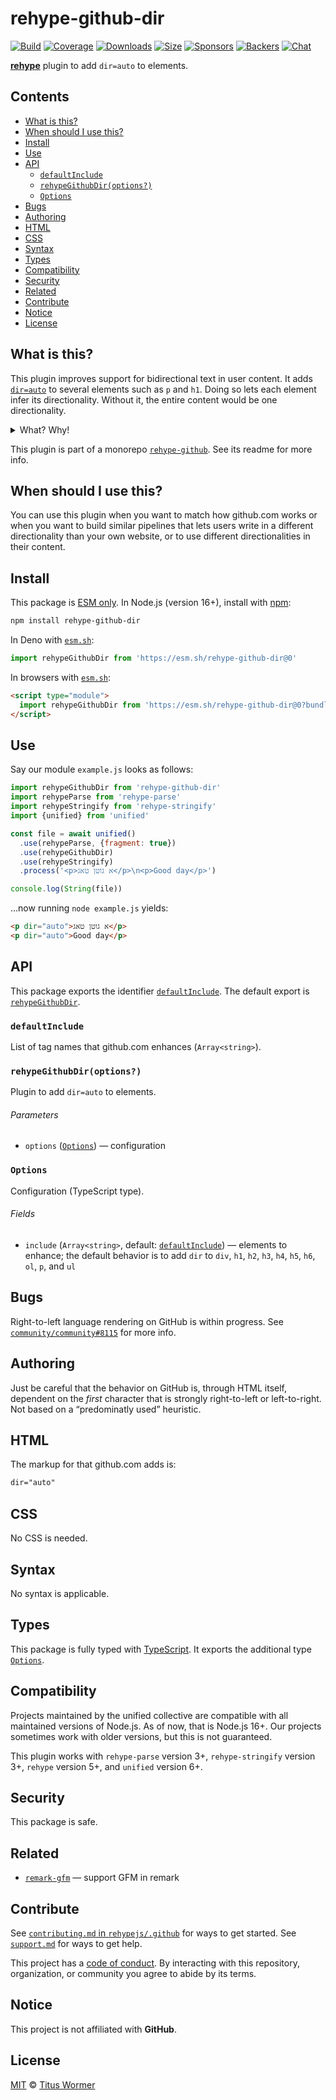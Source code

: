 # rehype-github-dir

[![Build][build-badge]][build]
[![Coverage][coverage-badge]][coverage]
[![Downloads][downloads-badge]][downloads]
[![Size][size-badge]][size]
[![Sponsors][sponsors-badge]][collective]
[![Backers][backers-badge]][collective]
[![Chat][chat-badge]][chat]

**[rehype][]** plugin to add `dir=auto` to elements.

## Contents

* [What is this?](#what-is-this)
* [When should I use this?](#when-should-i-use-this)
* [Install](#install)
* [Use](#use)
* [API](#api)
  * [`defaultInclude`](#defaultinclude)
  * [`rehypeGithubDir(options?)`](#rehypegithubdiroptions)
  * [`Options`](#options)
* [Bugs](#bugs)
* [Authoring](#authoring)
* [HTML](#html)
* [CSS](#css)
* [Syntax](#syntax)
* [Types](#types)
* [Compatibility](#compatibility)
* [Security](#security)
* [Related](#related)
* [Contribute](#contribute)
* [Notice](#notice)
* [License](#license)

## What is this?

This plugin improves support for bidirectional text in user content.
It adds [`dir=auto`][mdn-dir] to several elements such as `p` and `h1`.
Doing so lets each element infer its directionality.
Without it,
the entire content would be one directionality.

<details><summary>What? Why!</summary>

Take the following HTML and try it in your browser.
It contains examples of paragraphs in Yiddish and in English,
with different combinations of `dir` attributes.

```html
<!doctype html>
<html lang=en>
<meta charset=utf8>
<title>Example</title>
<style>
  body { font-family: system-ui; margin: 0 auto; max-width: 40em }
  div, p { border: 1ex solid tomato; margin: 1ex; padding: 1ex; position: relative }
  p { padding: 1ex 12ex }
  :is(div, p)::after { background-color: tomato; content: "no dir"; padding: 1ex; position: absolute; right: 0; top: 0 }
  :is(div, p)[dir]::after { content: "[dir=" attr(dir) "]" }
</style>
<div>
  <p lang=yi>א גוטן טאג</p>
  <p>Good day</p>
</div>
<div dir="auto">
  <p lang=yi>א גוטן טאג</p>
  <p>Good day</p>
</div>
<div dir="ltr">
  <p lang=yi>א גוטן טאג</p>
  <p>Good day</p>
</div>
<div dir="rtl">
  <p lang=yi>א גוטן טאג</p>
  <p>Good day</p>
</div>
<div>
  <p dir="auto" lang=yi>א גוטן טאג</p>
  <p dir="auto">Good day</p>
</div>
```

Yields:

![Screenshot of above HTML rendered in a browser,
which shows that using dir on wrapping elements does not improve the situation,
but dir=auto on each element does,
because then the Yiddish paragraphs are right aligned,
and the English paragraphs are left aligned.](example.png)

</details>

This plugin is part of a monorepo [`rehype-github`][monorepo].
See its readme for more info.

## When should I use this?

You can use this plugin when you want to match how github.com works or when you
want to build similar pipelines that lets users write in a different
directionality than your own website,
or to use different directionalities in their content.

## Install

This package is [ESM only][esm].
In Node.js (version 16+),
install with [npm][]:

```sh
npm install rehype-github-dir
```

In Deno with [`esm.sh`][esmsh]:

```js
import rehypeGithubDir from 'https://esm.sh/rehype-github-dir@0'
```

In browsers with [`esm.sh`][esmsh]:

```html
<script type="module">
  import rehypeGithubDir from 'https://esm.sh/rehype-github-dir@0?bundle'
</script>
```

## Use

Say our module `example.js` looks as follows:

```js
import rehypeGithubDir from 'rehype-github-dir'
import rehypeParse from 'rehype-parse'
import rehypeStringify from 'rehype-stringify'
import {unified} from 'unified'

const file = await unified()
  .use(rehypeParse, {fragment: true})
  .use(rehypeGithubDir)
  .use(rehypeStringify)
  .process('<p>א גוטן טאג</p>\n<p>Good day</p>')

console.log(String(file))
```

…now running `node example.js` yields:

```html
<p dir="auto">א גוטן טאג</p>
<p dir="auto">Good day</p>
```

## API

This package exports the identifier [`defaultInclude`][api-default-include].
The default export is [`rehypeGithubDir`][api-rehype-github-dir].

### `defaultInclude`

List of tag names that github.com enhances (`Array<string>`).

### `rehypeGithubDir(options?)`

Plugin to add `dir=auto` to elements.

###### Parameters

* `options` ([`Options`][api-options])
  — configuration

### `Options`

Configuration (TypeScript type).

###### Fields

* `include` (`Array<string>`,
  default: [`defaultInclude`][api-default-include])
  — elements to enhance;
  the default behavior is to add `dir` to `div`, `h1`, `h2`, `h3`, `h4`, `h5`,
  `h6`, `ol`, `p`, and `ul`

## Bugs

Right-to-left language rendering on GitHub is within progress.
See [`community/community#8115`][8115] for more info.

## Authoring

Just be careful that the behavior on GitHub is,
through HTML itself,
dependent on the *first* character that is strongly right-to-left or
left-to-right.
Not based on a “predominatly used” heuristic.

## HTML

The markup for that github.com adds is:

```html
dir="auto"
```

## CSS

No CSS is needed.

## Syntax

No syntax is applicable.

## Types

This package is fully typed with [TypeScript][].
It exports the additional type [`Options`][api-options].

## Compatibility

Projects maintained by the unified collective are compatible with all maintained
versions of Node.js.
As of now,
that is Node.js 16+.
Our projects sometimes work with older versions,
but this is not guaranteed.

This plugin works with `rehype-parse` version 3+,
`rehype-stringify` version 3+,
`rehype` version 5+,
and `unified` version 6+.

## Security

This package is safe.

## Related

* [`remark-gfm`](https://github.com/remarkjs/remark-gfm)
  — support GFM in remark

## Contribute

See [`contributing.md` in `rehypejs/.github`][contributing] for ways to get
started.
See [`support.md`][support] for ways to get help.

This project has a [code of conduct][coc].
By interacting with this repository,
organization,
or community you agree to abide by its terms.

## Notice

This project is not affiliated with **GitHub**.

## License

[MIT][license] © [Titus Wormer][author]

<!-- Definitions -->

[build-badge]: https://github.com/rehypejs/rehype-github/workflows/main/badge.svg

[build]: https://github.com/rehypejs/rehype-github/actions

[coverage-badge]: https://img.shields.io/codecov/c/github/rehypejs/rehype-github.svg

[coverage]: https://codecov.io/github/rehypejs/rehype-github

[downloads-badge]: https://img.shields.io/npm/dm/rehype-github-dir.svg

[downloads]: https://www.npmjs.com/package/rehype-github-dir

[size-badge]: https://img.shields.io/bundlephobia/minzip/rehype-github-dir.svg

[size]: https://bundlephobia.com/result?p=rehype-github-dir

[sponsors-badge]: https://opencollective.com/unified/sponsors/badge.svg

[backers-badge]: https://opencollective.com/unified/backers/badge.svg

[collective]: https://opencollective.com/unified

[chat-badge]: https://img.shields.io/badge/chat-discussions-success.svg

[chat]: https://github.com/rehypejs/rehype/discussions

[npm]: https://docs.npmjs.com/cli/install

[esmsh]: https://esm.sh

[license]: ../../license

[author]: https://wooorm.com

[contributing]: https://github.com/rehypejs/.github/blob/main/contributing.md

[support]: https://github.com/rehypejs/.github/blob/main/support.md

[coc]: https://github.com/rehypejs/.github/blob/main/code-of-conduct.md

[esm]: https://gist.github.com/sindresorhus/a39789f98801d908bbc7ff3ecc99d99c

[typescript]: https://www.typescriptlang.org

[monorepo]: https://github.com/rehypejs/rehype-github

[rehype]: https://github.com/rehypjs/rehype

[8115]: https://github.com/orgs/community/discussions/8115

[mdn-dir]: https://developer.mozilla.org/en-US/docs/Web/HTML/Global_attributes/dir

[api-default-include]: #defaultinclude

[api-rehype-github-dir]: #rehypegithubdiroptions

[api-options]: #options
